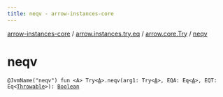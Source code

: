 ```yaml
---
title: neqv - arrow-instances-core
---
```


[arrow-instances-core](../../index.html) / [arrow.instances.try.eq](../index.html) / [arrow.core.Try](index.html) / [neqv](./neqv.html)

# neqv

`@JvmName("neqv") fun <A> Try<`[`A`](neqv.html#A)`>.neqv(arg1: Try<`[`A`](neqv.html#A)`>, EQA: Eq<`[`A`](neqv.html#A)`>, EQT: Eq<`[`Throwable`](https://kotlinlang.org/api/latest/jvm/stdlib/kotlin/-throwable/index.html)`>): `[`Boolean`](https://kotlinlang.org/api/latest/jvm/stdlib/kotlin/-boolean/index.html)